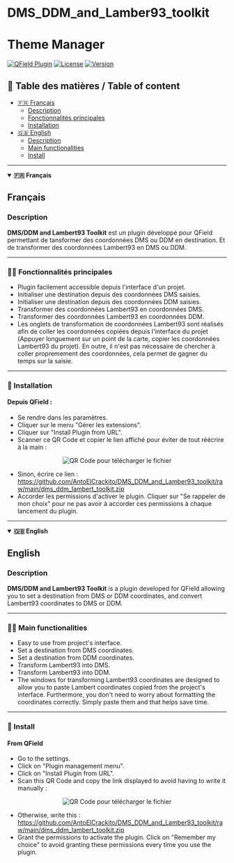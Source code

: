 # DMS_DDM_and_Lamber93_toolkit

# Theme Manager

[![QField Plugin](https://img.shields.io/badge/QField-Plugin-008000?style=flat&logo=github)](https://github.com/topics/qfield-plugin)
[![License](https://img.shields.io/badge/license-GPLv3-blue)](https://www.gnu.org/licenses/quick-guide-gplv3.en.html)
[![Version](https://img.shields.io/badge/version-1.0.0-orange)](https://github.com/AntoElCrackito/DMS_DDM_and_Lamber93_toolkit/tree/main)

## 📑 Table des matières / Table of content

- [🇫🇷 Français](#français)
  - [Description](#description)
  - [Fonctionnalités principales](#fonctionnalités-principales)
  - [Installation](#installation)
- [🇬🇧 English](#english)
  - [Description](#description-1)
  - [Main functionalities](#main-functionalities)
  - [Install](#install)

---

<details open>
<summary><strong>🇫🇷 Français</strong></summary>

## Français

### Description

**DMS/DDM and Lambert93 Toolkit** est un plugin développé pour QField permettant de tansformer des coordonnées DMS ou DDM en destination. Et de transformer des coordonnées Lambert93 en DMS ou DDM.

---

### 👨‍💻 Fonctionnalités principales

- Plugin facilement accessible depuis l'interface d'un projet.
- Initialiser une destination depuis des coordonnées DMS saisies.
- Initialiser une destination depuis des coordonnées DDM saisies.
- Transformer des coordonnées Lambert93 en coordonnées DMS.
- Transformer des coordonnées Lambert93 en coordonnées DDM.
- Les onglets de transformation de coordonnées Lambert93 sont réalisés afin de coller les coordonnées copiées depuis l'interface du projet (Appuyer longuement sur un point de la carte, copier les coordonnées Lambert93 du projet). En outre, il n'est pas nécessaire de chercher à coller propremement des coordonnées, cela permet de gagner du temps sur la saisie.

---

### 📶 Installation

#### Depuis QField :

- Se rendre dans les paramètres.
- Cliquer sur le menu "Gérer les extensions".
- Cliquer sur "Install Plugin from URL".
- Scanner ce QR Code et copier le lien affiché pour éviter de tout réécrire à la main :

<p align="center">
  <img src="https://api.qrserver.com/v1/create-qr-code/?data=https://github.com/AntoElCrackito/DMS_DDM_and_Lamber93_toolkit/raw/main/dms_ddm_lambert_toolkit.zip&size=100x100" alt="QR Code pour télécharger le fichier" />
</p>

- Sinon, écrire ce lien : https://github.com/AntoElCrackito/DMS_DDM_and_Lamber93_toolkit/raw/main/dms_ddm_lambert_toolkit.zip
- Accorder les permissions d'activer le plugin. Cliquer sur "Se rappeler de mon choix" pour ne pas avoir à accorder ces permissions à chaque lancement du plugin.

</details>

---

<details open>
<summary><strong>🇬🇧 English</strong></summary>

## English

### Description

**DMS/DDM and Lambert93 Toolkit** is a plugin developed for QField allowing you to set a destination from DMS or DDM coordinates, and convert Lambert93 coordinates to DMS or DDM.

---

### 👨‍💻 Main functionalities

- Easy to use from project's interface.
- Set a destination from DMS coordinates.
- Set a destination from DDM coordinates.
- Transform Lambert93 into DMS.
- Transform Lambert93 into DDM.
- The windows for transforming Lambert93 coordinates are designed to allow you to paste Lambert coordinates copied from the project's interface. Furthermore, you don't need to worry about formatting the coordinates correctly. Simply paste them and that helps save time.

---

### 📶 Install

#### From QField

- Go to the settings.
- Click on "Plugin management menu".
- Click on "Install Plugin from URL".
- Scan this QR Code and copy the link displayed to avoid having to write it manually :

<p align="center">
  <img src="https://api.qrserver.com/v1/create-qr-code/?data=https://github.com/AntoElCrackito/DMS_DDM_and_Lamber93_toolkit/raw/main/dms_ddm_lambert_toolkit.zip&size=100x100" alt="QR Code pour télécharger le fichier" />
</p>

- Otherwise, write this : https://github.com/AntoElCrackito/DMS_DDM_and_Lamber93_toolkit/raw/main/dms_ddm_lambert_toolkit.zip
- Grant the permissions to activate the plugin. Click on "Remember my choice" to avoid granting these permissions every time you use the plugin.

</details>
